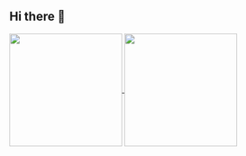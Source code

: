 ## Hi there 👋

<!--
**ashmitahaldar/ashmitahaldar** is a ✨ _special_ ✨ repository because its `README.md` (this file) appears on your GitHub profile.

Here are some ideas to get you started:

- 🔭 I’m currently working on ...
- 🌱 I’m currently learning ...
- 👯 I’m looking to collaborate on ...
- 🤔 I’m looking for help with ...
- 💬 Ask me about ...
- 📫 How to reach me: ...
- 😄 Pronouns: ...
- ⚡ Fun fact: ...
-->
<a href="https://github.com/anuraghazra/github-readme-stats">
  <img height=200 align="center" src="https://github-readme-stats.vercel.app/api?username=ashmitahaldar&show_icons=true" />
</a>
<a>
  <img height=200 align="center" src="https://github-readme-stats.vercel.app/api/top-langs?username=ashmitahaldar&layout=compact&langs_count=8&card_width=320" />
</a>
